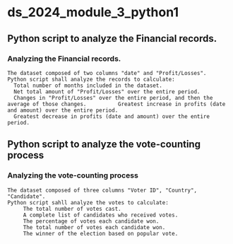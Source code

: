 # ds_2024_module_3_python1
## Python script to analyze the Financial records.
### Analyzing the Financial records.
    The dataset composed of two columns "date" and "Profit/Losses".
    Python script shall analyze the records to calculate:
      Total number of months included in the dataset.
      Net total amount of "Profit/Losses" over the entire period.
      Changes in "Profit/Losses" over the entire period, and then the average of those changes.          Greatest increase in profits (date and amount) over the entire period.
      Greatest decrease in profits (date and amount) over the entire period.
## Python script to analyze the vote-counting process
### Analyzing the vote-counting process
    The dataset composed of three columns "Voter ID", "Country", "Candidate".
    Python script sahll analyze the votes to calculate:
         The total number of votes cast.
         A complete list of candidates who received votes.
         The percentage of votes each candidate won.
         The total number of votes each candidate won.
         The winner of the election based on popular vote.
         

          
     
      
    

